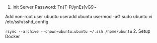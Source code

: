 1. Init Server
Password: Tn{T-PJynEs[vG9~

Add non-root user ubuntu
useradd ubuntu
usermod -aG sudo ubuntu
vi /etc/ssh/sshd_config

`rsync --archive --chown=ubuntu:ubuntu ~/.ssh /home/ubuntu`
2. Setup Docker

